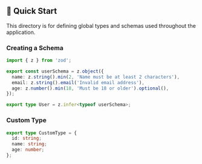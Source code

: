 ## 🚀 Quick Start
This directory is for defining global types and schemas used throughout the application.

### Creating a Schema

```typescript
import { z } from 'zod';

export const userSchema = z.object({
  name: z.string().min(2, 'Name must be at least 2 characters'),
  email: z.string().email('Invalid email address'),
  age: z.number().min(18, 'Must be 18 or older').optional(),
});

export type User = z.infer<typeof userSchema>;
```

### Custom Type
```typescript
export type CustomType = {
  id: string;
  name: string;
  age: number;
};
```

